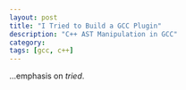 ```yaml
---
layout: post
title: "I Tried to Build a GCC Plugin"
description: "C++ AST Manipulation in GCC"
category:
tags: [gcc, c++]
---
```


...emphasis on _tried_.

